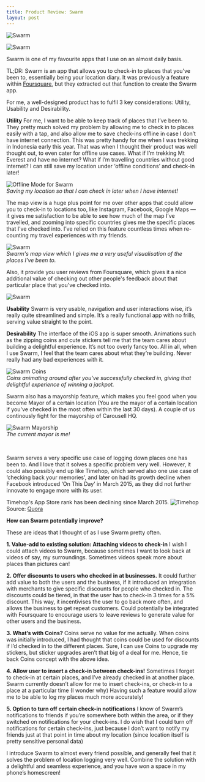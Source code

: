 ```yaml
---
title: Product Review: Swarm
layout: post
---
```


![Swarm](/assets/swarm.jpg)<br>

![Swarm](/assets/swarm1.png)<br>

Swarm is one of my favourite apps that I use on an almost daily basis.

TL;DR: Swarm is an app that allows you to check-in to places that you’ve been to, essentially being your location diary. It was previously a feature within <a href="http://foursquare.com/">Foursquare</a>, but they extracted out that function to create the Swarm app.

For me, a well-designed product has to fulfil 3 key considerations: Utility, Usability and Desirability.

<b>Utility</b>
For me, I want to be able to keep track of places that I’ve been to. They pretty much solved my problem by allowing me to check in to places easily with a tap, and also allow me to save check-ins offline in case I don’t have internet connection. This was pretty handy for me when I was trekking in Indonesia early this year. That was when I thought their product was well thought out, to even cater for offline use cases. What if I’m trekking Mt Everest and have no internet? What if I’m travelling countries without good internet? I can still save my location under ‘offline conditions’ and check-in later!

![Offline Mode for Swarm](/assets/swarm2.PNG)<br>
<i>Saving my location so that I can check in later when I have internet!</i>

The map view is a huge plus point for me over other apps that could allow you to check-in to locations too, like Instagram, Facebook, Google Maps — it gives me satisfaction to be able to see how much of the map I’ve travelled, and zooming into specific countries gives me the specific places that I’ve checked into. I’ve relied on this feature countless times when re-counting my travel experiences with my friends.

![Swarm](/assets/swarm3.PNG)<br>
<i>Swarm's map view which I gives me a very useful visualisation of the places I've been to.</i>

Also, it provide you user reviews from Foursquare, which gives it a nice additional value of checking out other people's feedback about that particular place that you've checked into.

![Swarm](/assets/swarm5.PNG)<br>


<b>Usability</b>
Swarm is very usable, navigation and user interactions wise, it’s really quite streamlined and simple. It’s a really functional app with no frills, serving value straight to the point.

<b>Desirability</b>
The interface of the iOS app is super smooth. Animations such as the zipping coins and cute stickers tell me that the team cares about building a delightful experience. It’s not too overly fancy too. All in all, when I use Swarm, I feel that the team cares about what they’re building. Never really had any bad experiences with it.

![Swarm Coins](/assets/swarm4.PNG)<br>
<i>Coins animating around after you've successfully checked in, giving that delightful experience of winning a jackpot.</i>

Swarm also has a mayorship feature, which makes you feel good when you become Mayor of a certain location (You are the mayor of a certain location if you've checked in the most often within the last 30 days). A couple of us continously fight for the mayorship of Carousell HQ.

![Swarm Mayorship](/assets/swarm6.jpg)<br>
<i>The current mayor is me!</i>

<br>


Swarm serves a very specific use case of logging down places one has been to. And I love that it solves a specific problem very well. However, it could also possibly end up like Timehop, which served also one use case of ‘checking back your memories’, and later on had its growth decline when Facebook introduced ‘On This Day’ in March 2015, as they did not further innovate to engage more with its user. 

Timehop's App Store rank has been declining since March 2015.
![Timehop](/assets/timehop.png)<br>
Source: <a href="https://www.quora.com/How-has-Facebooks-On-This-Day-feature-affected-Timehop">Quora</a>

<b>How can Swarm potentially improve?</b>

These are ideas that I thought of as I use Swarm pretty often.

<b>1. Value-add to existing solution: Attaching videos to check-in</b>
I wish I could attach videos to Swarm, because sometimes I want to look back at videos of say, my surroundings. Sometimes videos speak more about places than pictures can!

<b>2. Offer discounts to users who checked in at businesses.</b>
It could further add value to both the users and the business, if it introduced an integration with merchants to give specific discounts for people who checked in. The discounts could be tiered, in that the user has to check-in 3 times for a 5% discount. This way, it incentivises the user to go back more often, and allows the business to get repeat customers. Could potentially be integrated with Foursquare to encourage users to leave reviews to generate value for other users and the business.

<b>3. What’s with Coins?</b>
Coins serve no value for me actually. When coins was initially introduced, I had thought that coins could be used for discounts if I’d checked in to the different places. Sure, I can use Coins to upgrade my stickers, but sticker upgrades aren’t that big of a deal for me. Hence, tie back Coins concept with the above idea.

<b>4. Allow user to insert a check-in between check-ins!</b>
Sometimes I forget to check-in at certain places, and I’ve already checked in at another place. Swarm currently doesn’t allow for me to insert check-ins, or check-in to a place at a particular time (I wonder why) Having such a feature would allow me to be able to log my places much more accurately!

<b>5. Option to turn off certain check-in notifications</b>
I know of Swarm’s notifications to friends if you’re somewhere both within the area, or if they switched on notifications for your check-ins. I do wish that I could turn off notifications for certain check-ins, just because I don’t want to notify my friends just at that point in time about my location (since location itself is pretty sensitive personal data)


I introduce Swarm to almost every friend possible, and generally feel that it solves the problem of location logging very well. Combine the solution with a delightful and seamless experience, and you have won a space in my phone’s homescreen!